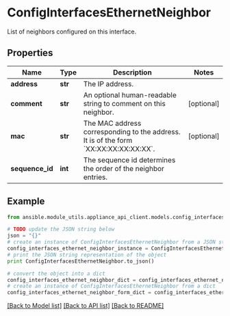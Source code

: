 # ConfigInterfacesEthernetNeighbor

List of neighbors configured on this interface.

## Properties
Name | Type | Description | Notes
------------ | ------------- | ------------- | -------------
**address** | **str** | The IP address. | 
**comment** | **str** | An optional human-readable string to comment on this neighbor. | [optional] 
**mac** | **str** | The MAC address corresponding to the address. It is of the form &#x60;XX:XX:XX:XX:XX:XX&#x60;. | [optional] 
**sequence_id** | **int** | The sequence id determines the order of the neighbor entries. | 

## Example

```python
from ansible.module_utils.appliance_api_client.models.config_interfaces_ethernet_neighbor import ConfigInterfacesEthernetNeighbor

# TODO update the JSON string below
json = "{}"
# create an instance of ConfigInterfacesEthernetNeighbor from a JSON string
config_interfaces_ethernet_neighbor_instance = ConfigInterfacesEthernetNeighbor.from_json(json)
# print the JSON string representation of the object
print ConfigInterfacesEthernetNeighbor.to_json()

# convert the object into a dict
config_interfaces_ethernet_neighbor_dict = config_interfaces_ethernet_neighbor_instance.to_dict()
# create an instance of ConfigInterfacesEthernetNeighbor from a dict
config_interfaces_ethernet_neighbor_form_dict = config_interfaces_ethernet_neighbor.from_dict(config_interfaces_ethernet_neighbor_dict)
```
[[Back to Model list]](../README.md#documentation-for-models) [[Back to API list]](../README.md#documentation-for-api-endpoints) [[Back to README]](../README.md)


